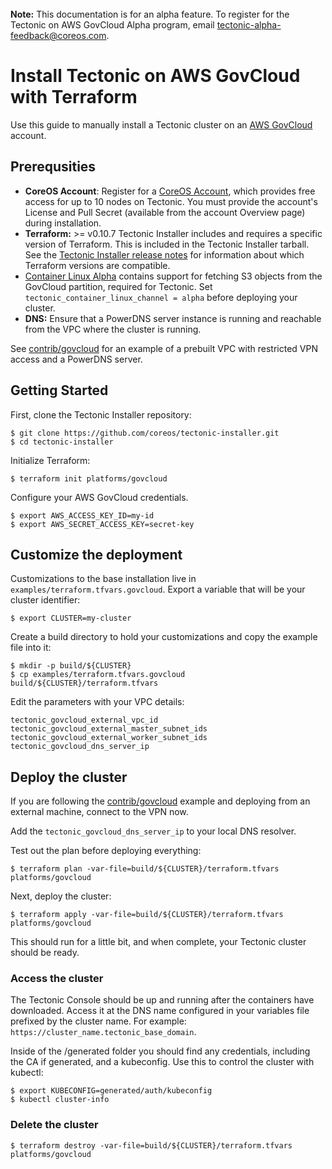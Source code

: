 <br>
<div class="alert alert-info" role="alert">
    <i class="fa fa-exclamation-triangle"></i><b> Note:</b> This documentation is for an alpha feature. To register for the Tectonic on AWS GovCloud Alpha program, email <a href="mailto:tectonic-alpha-feedback@coreos.com">tectonic-alpha-feedback@coreos.com</a>.
</div>

# Install Tectonic on AWS GovCloud with Terraform

Use this guide to manually install a Tectonic cluster on an [AWS GovCloud][govcloud-account] account.

## Prerequsities

* **CoreOS Account**: Register for a [CoreOS Account][account-login], which provides free access for up to 10 nodes on Tectonic. You must provide the account's License and Pull Secret (available from the account Overview page) during installation.
* **Terraform:** >= v0.10.7 Tectonic Installer includes and requires a specific version of Terraform. This is included in the Tectonic Installer tarball. See the [Tectonic Installer release notes][release-notes] for information about which Terraform versions are compatible.
* [Container Linux Alpha][cl-alpha] contains support for fetching S3 objects from the GovCloud partition, required for Tectonic.
  Set `tectonic_container_linux_channel = alpha` before deploying your cluster.
* **DNS:** Ensure that a PowerDNS server instance is running and reachable from the VPC where the cluster is running.

See [contrib/govcloud](../../../contrib/govcloud) for an example of a prebuilt VPC with restricted VPN access and a PowerDNS server.

## Getting Started

First, clone the Tectonic Installer repository:

```
$ git clone https://github.com/coreos/tectonic-installer.git
$ cd tectonic-installer
```

Initialize Terraform:

```
$ terraform init platforms/govcloud
```

Configure your AWS GovCloud credentials.

```
$ export AWS_ACCESS_KEY_ID=my-id
$ export AWS_SECRET_ACCESS_KEY=secret-key
```

## Customize the deployment

Customizations to the base installation live in `examples/terraform.tfvars.govcloud`. Export a variable that will be your cluster identifier:

```
$ export CLUSTER=my-cluster
```

Create a build directory to hold your customizations and copy the example file into it:

```
$ mkdir -p build/${CLUSTER}
$ cp examples/terraform.tfvars.govcloud build/${CLUSTER}/terraform.tfvars
```

Edit the parameters with your VPC details:

```
tectonic_govcloud_external_vpc_id
tectonic_govcloud_external_master_subnet_ids
tectonic_govcloud_external_worker_subnet_ids
tectonic_govcloud_dns_server_ip
```

## Deploy the cluster

If you are following the [contrib/govcloud](../../../contrib/govcloud) example and deploying from an external machine, connect to the VPN now.

Add the `tectonic_govcloud_dns_server_ip` to your local DNS resolver.

Test out the plan before deploying everything:

```
$ terraform plan -var-file=build/${CLUSTER}/terraform.tfvars platforms/govcloud
```

Next, deploy the cluster:

```
$ terraform apply -var-file=build/${CLUSTER}/terraform.tfvars platforms/govcloud
```

This should run for a little bit, and when complete, your Tectonic cluster should be ready.

### Access the cluster

The Tectonic Console should be up and running after the containers have downloaded. Access it at the DNS name configured in your variables file prefixed by the cluster name. For example: `https://cluster_name.tectonic_base_domain`.

Inside of the /generated folder you should find any credentials, including the CA if generated, and a kubeconfig. Use this to control the cluster with kubectl:

```
$ export KUBECONFIG=generated/auth/kubeconfig
$ kubectl cluster-info
```

### Delete the cluster

```
$ terraform destroy -var-file=build/${CLUSTER}/terraform.tfvars platforms/govcloud
```


[account-login]: https://account.coreos.com/login
[govcloud-account]: http://docs.aws.amazon.com/govcloud-us/latest/UserGuide/govcloud-differences.html
[release-notes]: https://coreos.com/tectonic/releases/
[cl-alpha]: https://coreos.com/releases/#1662.0.0
